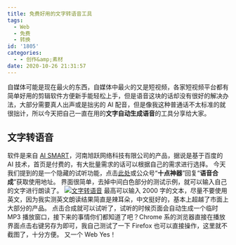 ```yaml
---
title: 免费好用的文字转语音工具
tags:
  - Web
  - 免费
  - 转换
id: '1805'
categories:
  - - 创作&amp;素材
date: 2020-10-26 21:31:57
---
```


自媒体可能是现在最火的东西，自媒体中最火的又是短视频，各家短视频平台都有简单好用的剪辑软件方便新手能轻松上手，但是语音这块的话却没有很好的解决办法，大部分需要真人出声或是拙劣的 AI 配音，但是像我这种普通话不太标准的就很拙计，所以今天把自己一直在用的**文字自动生成语音**的工具分享给大家。

## 文字转语音

软件是来自 [AI SMART](https://aismartvip.com/)，河南旭跃网络科技有限公司的产品，据说是基于百度的 AI 技术，首页是付费的，有大批量需求的话可以根据自己的需求进行选择。 今天我们提到的是一个隐藏的试听功能，点击[此处](https://aismartvip.com/text/speech)或公众号“**十点神器**”回复“**语音合成**”获取使用地址。 界面很简单，去掉中间白色部分的测试示例，就可以输入自己的文字进行朗读了。 [![文字转语音](https://images.jubuzz.com/uPic/pcWPia.png)](https://images.jubuzz.com/uPic/pcWPia.png) 最高可以输入 2000 字的文本，尽量不要使用英文，因为我实测英文朗读结果简直是辣耳朵，中文挺好的，基本上超越了市面上大部分的产品。 点击合成就可以试听了，试听的时候页面会自动生成一个临时 MP3 播放窗口，接下来的事情你们都知道了吧？Chrome 系的浏览器直接在播放界面点击右键另存为即可，我自己测试了一下 Firefox 也可以直接操作，这里就不截图了，十分方便。 又一个 Web Yes！